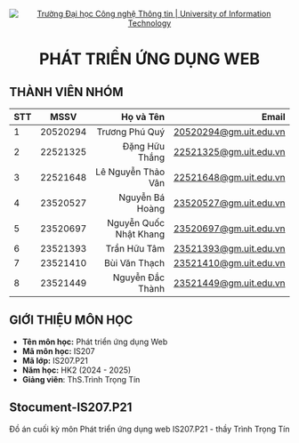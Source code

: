 <!-- Banner -->
<p align="center">
  <a href="https://www.uit.edu.vn/" title="Trường Đại học Công nghệ Thông tin" style="border: none;">
    <img src="https://i.imgur.com/WmMnSRt.png" alt="Trường Đại học Công nghệ Thông tin | University of Information Technology">
  </a>
</p>

<h1 align="center"><b>PHÁT TRIỂN ỨNG DỤNG WEB</b></h>

## THÀNH VIÊN NHÓM
|STT| MSSV      | Họ và Tên              | Email                   |
|---|:---------:| ---------------:       |-------------------------:
| 1 | 20520294  | Trương Phú Quý         |20520294@gm.uit.edu.vn   |
| 2 | 22521325  | Đặng Hữu Thắng         |22521325@gm.uit.edu.vn   |
| 3 | 22521648  | Lê Nguyễn Thảo Vân     |22521648@gm.uit.edu.vn   |
| 4 | 23520527  | Nguyễn Bá Hoàng        |23520527@gm.uit.edu.vn   |
| 5 | 23520697  | Nguyễn Quốc Nhật Khang |23520697@gm.uit.edu.vn   |
| 6 | 23521393  | Trần Hữu Tâm           |23521393@gm.uit.edu.vn   |
| 7 | 23521410  | Bùi Văn Thạch          |23521410@gm.uit.edu.vn   |
| 8 | 23521449  | Nguyễn Đắc Thành       |23521449@gm.uit.edu.vn   |
## GIỚI THIỆU MÔN HỌC
* **Tên môn học:** Phát triển ứng dụng Web
* **Mã môn học:** IS207
* **Mã lớp:** IS207.P21
* **Năm học:** HK2 (2024 - 2025)
* **Giảng viên**: ThS.Trình Trọng Tín

## Stocument-IS207.P21
Đồ án cuối kỳ môn Phát triển ứng dụng web IS207.P21 - thầy Trình Trọng Tín

